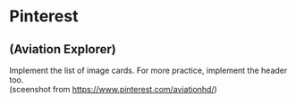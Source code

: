 # Pinterest
## (Aviation Explorer)

Implement the list of image cards. For more practice, implement the header too.  
(sceenshot from https://www.pinterest.com/aviationhd/)